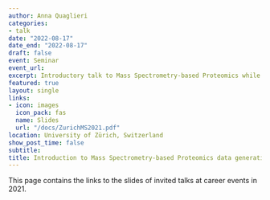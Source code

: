 ```yaml
---
author: Anna Quaglieri
categories:
- talk
date: "2022-08-17"
date_end: "2022-08-17"
draft: false
event: Seminar
event_url: 
excerpt: Introductory talk to Mass Spectrometry-based Proteomics while visiting Mark Robinson laboratory in the Department of Molecular Life Sciences, University of Zürich.
featured: true
layout: single
links:
- icon: images
  icon_pack: fas
  name: Slides
  url: "/docs/ZurichMS2021.pdf"
location: University of Zürich, Switzerland
show_post_time: false
subtitle: 
title: Introduction to Mass Spectrometry-based Proteomics data generation and processing
---
```


This page contains the links to the slides of invited talks at career events in 2021.
